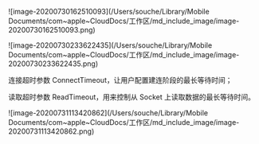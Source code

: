 ![image-20200730162510093](/Users/souche/Library/Mobile Documents/com~apple~CloudDocs/工作区/md_include_image/image-20200730162510093.png)

![image-20200730233622435](/Users/souche/Library/Mobile Documents/com~apple~CloudDocs/工作区/md_include_image/image-20200730233622435.png)



连接超时参数 ConnectTimeout，让用户配置建连阶段的最长等待时间；

读取超时参数 ReadTimeout，用来控制从 Socket 上读取数据的最长等待时间。

![image-20200731113420862](/Users/souche/Library/Mobile Documents/com~apple~CloudDocs/工作区/md_include_image/image-20200731113420862.png)